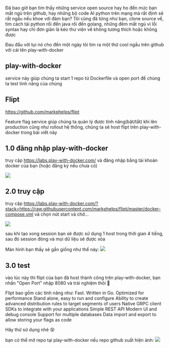 Đã bao giờ bạn tìm thấy những service open source hay ho đến mức bạn mất ngủ trên github, hay những bộ code AI python trên mạng mà rất định sẽ rất ngầu nếu khoe với đám bạn?
Tôi cũng đã từng như bạn, clone source về, tìm cách tải python rồi đến java rồi đến golang, những đêm mất ngủ vì lỗi syntax hay chỉ đơn giản là kéo thư viện về không tương thích hoặc không được

Đau đầu với tụi nó cho đến một ngày tôi tìm ra một thứ cool ngầu trên github với cái tên play-with-docker

## play-with-docker
service này giúp chúng ta start 1 repo từ Dockerfile và open port để chúng ta test tính năng của chúng

## Flipt
https://github.com/markphelps/flipt

Feature flag service giúp chúng ta quản lý được tính năng(bật/tắt) khi lên production cũng như rollout hệ thống, chúng ta sẽ host flipt trên play-with-docker trong bài viết này

## 1.0 đăng nhập play-with-docker

truy cập https://labs.play-with-docker.com/ và đăng nhập bằng tài khoản docker của bạn (hoặc đăng ký nếu chưa có)

![](https://images.viblo.asia/c64782c5-e324-4eef-8154-6610a7bf5814.png)

## 2.0 truy cập

truy cập https://labs.play-with-docker.com/?stack=https://raw.githubusercontent.com/markphelps/flipt/master/docker-compose.yml và chọn nút start và chờ...

![](https://images.viblo.asia/8253b570-c804-484f-bf06-d1311105578a.png)

sau khi tạo xong session bạn sẽ được sử dụng 1 host trong thời gian 4 tiếng, sau đó session đóng và mọi dữ liệu sẽ được xóa

Màn hình bạn thấy sẽ gần giống như thế này:
![](https://images.viblo.asia/eb5e6869-957b-4b50-9246-a0cc4a8eff53.png)


## 3.0 test

vào lúc này thì flipt của bạn đã host thành công trên play-with-docker, bạn nhấn "Open Port" nhập 8080 và trải nghiệm thôi 🤣

Flipt bao gồm các tính năng như:
    Fast. Written in Go. Optimized for performance
    Stand alone, easy to run and configure
    Ability to create advanced distribution rules to target segments of users
    Native GRPC client SDKs to integrate with your applications
    Simple REST API
    Modern UI and debug console
    Support for multiple databases
    Data import and export to allow storing your flags as code
    
Hãy thử sử dụng nhé 😵


bạn có thể mở repo tại play-with-docker nếu repo github xuất hiện ảnh:
![](https://images.viblo.asia/7d7e3596-ce58-4a5e-8aee-9d0049c8ddc1.png)